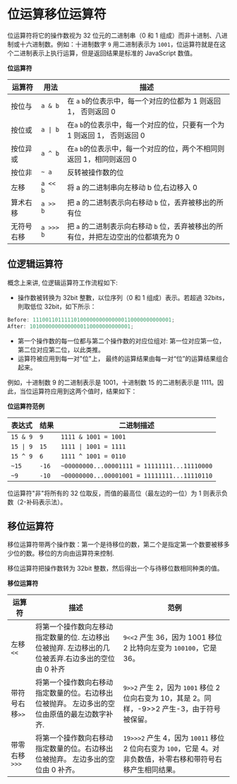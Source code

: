 # 位运算移位运算符

位运算符将它的操作数视为 32 位元的二进制串（0 和 1 组成）而非十进制、八进制或十六进制数。例如：十进制数字 `9` 用二进制表示为 `1001`，位运算符就是在这个二进制表示上执行运算，但是返回结果是标准的 JavaScript 数值。

**位运算符**

| 运算符     | 用法      | 描述                                                                               |
| ---------- | --------- | ---------------------------------------------------------------------------------- |
| 按位与     | `a & b`   | 在 `a` `b`的位表示中，每一个对应的位都为 1 则返回 1， 否则返回 0                   |
| 按位或     | `a \| b`  | 在`a` `b`的位表示中，每一个对应的位，只要有一个为 1 则返回 1， 否则返回 0          |
| 按位异或   | `a ^ b`   | 在`a` `b`的位表示中，每一个对应的位，两个不相同则返回 1，相同则返回 0              |
| 按位非     | `~ a`     | 反转被操作数的位                                                                   |
| 左移       | `a << b`  | 将 a 的二进制串向左移动 b 位,右边移入 0                                            |
| 算术右移   | `a >> b`  | 把 a 的二进制表示向右移动 `b` 位，丢弃被移出的所有位                               |
| 无符号右移 | `a >>> b` | 把 `a` 的二进制表示向右移动 `b` 位，丢弃被移出的所有位，并把左边空出的位都填充为 0 |

## 位逻辑运算符

概念上来讲, 位逻辑运算符工作流程如下:

- 操作数被转换为 32bit 整數，以位序列（0 和 1 组成）表示。若超過 32bits，則取低位 32bit，如下所示：

```javascript
Before: 11100110111110100000000000000110000000000001;
After: 10100000000000000110000000000001;
```

- 第一个操作数的每一位都与第二个操作数的对应位组对: 第一位对应第一位，第二位对应第二位，以此类推。
- 运算符被应用到每一对"位"上， 最终的运算结果由每一对“位”的运算结果组合起来。

例如，十进制数 9 的二进制表示是 1001，十进制数 15 的二进制表示是 1111。因此，当位运算符应用到这两个值时，结果如下：

**位运算符范例**

| 表达式    | 结果  | 二进制描述                                   |
| --------- | ----- | -------------------------------------------- |
| `15 & 9`  | `9`   | `1111 & 1001 = 1001`                         |
| `15 \| 9` | `15`  | `1111 \| 1001 = 1111`                        |
| `15 ^ 9`  | `6`   | `1111 ^ 1001 = 0110`                         |
| `~15`     | `-16` | `~00000000...00001111 = 11111111...11110000` |
| `~9`      | `-10` | `~00000000...00001001 = 11111111...11110110` |

位运算符"非"将所有的 32 位取反，而值的最高位（最左边的一位）为 1 则表示负数（2-补码表示法）。

## 移位运算符

移位运算符带两个操作数：第一个是待移位的数，第二个是指定第一个数要被移多少位的数。移位的方向由运算符来控制.

移位运算符把操作数转为 32bit 整数，然后得出一个与待移位数相同种类的值。

**移位运算符**

| 运算符         | 描述                                                                                               | 范例                                                                                                          |
| -------------- | -------------------------------------------------------------------------------------------------- | ------------------------------------------------------------------------------------------------------------- |
| 左移`<<`       | 将第一个操作数向左移动指定数量的位. 左边移出位被抛弃. 左边移出的几位被丢弃.右边多出的空位由 0 补齐 | `9<<2` 产生 36，因为 1001 移位 2 比特向左变为 `100100`，它是 36。                                             |
| 带符号右移`>>` | 将第一个操作数向右移动指定数量的位。右边移出位被抛弃。 左边多出的空位由原值的最左边数字补齐.       | `9>>2` 产生 2，因为 `1001` 移位 2 位向右变为 10，其是 2。同样，-9>>2 产生-3，由于符号被保留。                 |
| 带零右移`>>>`  | 将第一个操作数向右移动指定数量的位。右边移出位被抛弃。 左边多出的空位由 0 补齐。                   | `19>>>2` 产生 4，因为 `10011` 移位 2 位向右变为 `100`，它是 4。对非负数值，补零右移和带符号右移产生相同结果。 |
